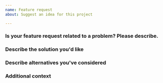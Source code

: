 ```yaml
---
name: Feature request
about: Suggest an idea for this project

---
```


<!-- Please read the text in this edit field before filling it in.
Please thoroughly read NVDA's wiki article on how to fill in this template, including how to provide the required files.
Issues may be closed if the required information is not present.
https://github.com/nvaccess/nvda/wiki/Github-issue-template-explanation-and-examples
Please also note that the NVDA project has a Citizen and Contributor Code of Conduct which can be found at https://github.com/nvaccess/nvda/blob/master/CODE_OF_CONDUCT.MD. NV Access expects that all contributors and other community members read and abide by the rules set out in this document while participating or contributing to this project. This includes creating or commenting on issues and pull requests. 
-->

### Is your feature request related to a problem? Please describe.

### Describe the solution you'd like

### Describe alternatives you've considered

### Additional context
